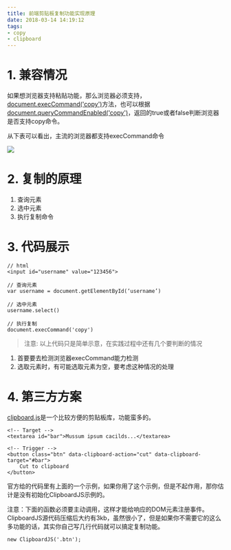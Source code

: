 ```yaml
---
title: 前端剪贴板复制功能实现原理
date: 2018-03-14 14:19:12
tags:
- copy
- clipboard
---
```


# 1. 兼容情况

如果想浏览器支持粘贴功能，那么浏览器必须支持，[document.execCommand('copy')](https://developer.mozilla.org/en-US/docs/Web/API/Document/execCommand)方法，也可以根据[document.queryCommandEnabled('copy')](https://developer.mozilla.org/en-US/docs/Web/API/Document/queryCommandSupported)，返回的true或者false判断浏览器是否支持copy命令。

从下表可以看出，主流的浏览器都支持execCommand命令

![](https://wdd-images.oss-cn-shanghai.aliyuncs.com/20180314142213_IhrFsz_Jietu20180314-141253.jpeg)

# 2. 复制的原理

1. 查询元素
2. 选中元素
3. 执行复制命令

# 3. 代码展示

```
// html
<input id="username" value="123456">

// 查询元素
var username = document.getElementById(‘username’)

// 选中元素
username.select()

// 执行复制
document.execCommand('copy')
```

> 注意: 以上代码只是简单示意，在实践过程中还有几个要判断的情况

1. 首要要去检测浏览器execCommand能力检测
2. 选取元素时，有可能选取元素为空，要考虑这种情况的处理

# 4. 第三方方案

[clipboard.js](https://clipboardjs.com/)是一个比较方便的剪贴板库，功能蛮多的。


```
<!-- Target -->
<textarea id="bar">Mussum ipsum cacilds...</textarea>

<!-- Trigger -->
<button class="btn" data-clipboard-action="cut" data-clipboard-target="#bar">
    Cut to clipboard
</button>
```

官方给的代码里有上面的一个示例，如果你用了这个示例，但是不起作用，那你估计是没有初始化ClipboardJS示例的。

注意：下面的函数必须要主动调用，这样才能给响应的DOM元素注册事件。 ClipboardJS源代码压缩后大约有3kb，虽然很小了，但是如果你不需要它的这么多功能的话，其实你自己写几行代码就可以搞定复制功能。


```
new ClipboardJS('.btn');
```